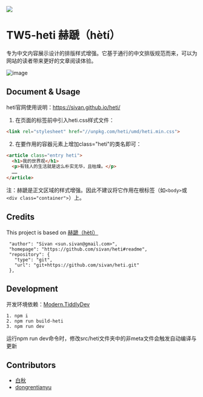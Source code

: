 ![](src/doc/banner.png)

# TW5-heti 赫蹏（hètí）

专为中文内容展示设计的排版样式增强。它基于通行的中文排版规范而来，可以为网站的读者带来更好的文章阅读体验。

![image](https://user-images.githubusercontent.com/32425955/218240521-d489e306-2387-4d41-9b22-6859b2ade1e0.png)


## Document & Usage
heti官网使用说明：https://sivan.github.io/heti/

1. 在页面的</head>标签前中引入heti.css样式文件：

```html
<link rel="stylesheet" href="//unpkg.com/heti/umd/heti.min.css">
```

2. 在要作用的容器元素上增加class="heti"的类名即可：

```html
<article class="entry heti">
  <h1>我的世界观</h1>
  <p>有钱人的生活就是这么朴实无华，且枯燥。</p>
  ……
</article>
```

注：赫蹏是正文区域的样式增强。因此不建议将它作用在根标签（如`<body>`或`<div class="container">`）上。


## Credits

This project is based on [赫蹏（hètí）](https://github.com/sivan/heti)

 ```
  "author": "Sivan <sun.sivan@gmail.com>",
  "homepage": "https://github.com/sivan/heti#readme",
  "repository": {
    "type": "git",
    "url": "git+https://github.com/sivan/heti.git"
  },
```


## Development

开发环境依赖：[Modern.TiddlyDev](https://tiddly-gittly.github.io/Modern.TiddlyDev/)

```
1. npm i
2. npm run build-heti
3. npm run dev
```

运行npm run dev命令时，修改src/heti文件夹中的非meta文件会触发自动编译与更新

## Contributors

- [白秋](https://github.com/Zacharia2)
- [dongrentianyu](https://github.com/dongrentianyu/WENAI)

